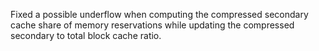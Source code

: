 Fixed a possible underflow when computing the compressed secondary cache share of memory reservations while updating the compressed secondary to total block cache ratio.
